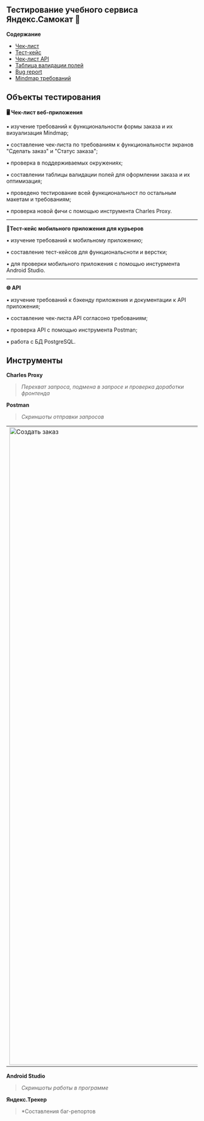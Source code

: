 ## Тестирование учебного сервиса Яндекс.Самокат &#128756;

**Содержание**
- [Чек-лист](https://github.com/DianaRazyapova/Yandex.Samokat/blob/9b4d9eceb72a6e76187e3c1f9133c742d5b140df/%D0%A7%D0%B5%D0%BA-%D0%BB%D0%B8%D1%81%D1%82%20%D0%B2%D0%B5%D0%B1-%D0%BF%D1%80%D0%B8%D0%BB%D0%BE%D0%B6%D0%B5%D0%BD%D0%B8%D1%8F%20%D0%AF%D0%BD%D0%B4%D0%B5%D0%BA%D1%81.%D0%A1%D0%B0%D0%BC%D0%BE%D0%BA%D0%B0%D1%82.xlsx)
- [Тест-кейс]()
- [Чек-лист API]()
- [Таблица валидации полей](https://github.com/DianaRazyapova/Yandex.Samokat/blob/b0cca285c3889f5a5e9b1afb7d38e53e557a9a4f/%D0%A2%D0%B0%D0%B1%D0%BB%D0%B8%D1%86%D0%B0%20%D0%B2%D0%B0%D0%BB%D0%B8%D0%B4%D0%B0%D1%86%D0%B8%D0%B8.xlsx)
- [Bug report]()
- [Mindmap требований](Mindmap.xmind)


## Объекты тестирования

**&#128421; Чек-лист веб-приложения**

&#9642; изучение требований к функциональности формы заказа и их визуализация Mindmap;

&#9642; cоставление чек-листа по требованиям к функциональности экранов "Сделать заказ" и "Статус заказа";

&#9642; проверка в поддерживаемых окружениях;

&#9642; составлении таблицы валидации полей для оформлении заказа и их оптимизация;

&#9642; проведено тестирование всей функциональност по остальным макетам и требованиям;

&#9642; проверка новой фичи с помощью инструмента Charles Proxy.
___

**&#128241;Тест-кейс мобильного приложения для курьеров**

&#9642; изучение требований к мобильному приложению;

&#9642; составление тест-кейсов для функциональсноти и верстки;

&#9642; для проверки мобильного приложения с помощью инстурмента Android Studio.

___
**&#127760; API**

&#9642; изучение требований к бэкенду приложения и документации к API приложения;

&#9642; cоставление чек-листа API согласоно требованиям;

&#9642; проверка API c помощью инструмента Postman;

&#9642; работа с БД PostgreSQL.


## Инструменты
**Charles Proxy**
> *Перехват запроса, подмена в запросе и проверка доработки фронтенда*

**Postman**
> *Скриншоты отправки запросов*
<table>
     <tr>
        <td>
          <img width="1680" alt="Создать заказ" src="https://user-images.githubusercontent.com/115238502/196678507-02990544-978e-463d-9c33-4ee85f49b477.png">
          </td>
          <td>
          <img width="1680" alt="Получить заказ по номеру" src="https://user-images.githubusercontent.com/115238502/196678925-cc7bc05a-1777-48d5-92af-011f7f644ae7.png">
          </td>
      </tr>
</table>

**Android Studio**
> *Скриншоты работы в программе*

**Яндекс.Трекер**
> *Составления баг-репортов
